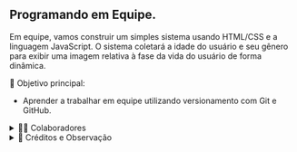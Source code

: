 ## Programando em Equipe.
  Em equipe, vamos construir um simples sistema usando HTML/CSS e a linguagem JavaScript.
  O sistema coletará a idade do usuário e seu gênero para exibir uma imagem relativa à fase da vida do usuário de forma dinâmica.
  
  🎯 Objetivo principal:
  * Aprender a trabalhar em equipe utilizando versionamento com Git e GitHub.

<details> 
  <summary>👨‍🚀 Colaboradores</summary>
  
  &nbsp;&nbsp;&nbsp;&nbsp;&nbsp;&nbsp;&nbsp;&nbsp;&nbsp;&nbsp;» [Gustavo Pivatto](https://github.com/GustavoPivatto)<br>
  &nbsp;&nbsp;&nbsp;&nbsp;&nbsp;&nbsp;&nbsp;&nbsp;&nbsp;&nbsp;» [Valdeci Santos de Miranda](https://github.com/ValdeciMiranda)<br>
</details>
  
<details> 
  <summary>📌 Créditos e Observação</summary> 
  
  &nbsp;&nbsp;&nbsp;&nbsp;&nbsp;&nbsp;&nbsp;&nbsp;&nbsp;&nbsp;A atividade foi inspirada em um dos desafios do curso de JavaScript do professor Gustavo Guanabara.<br>
  &nbsp;&nbsp;&nbsp;&nbsp;&nbsp;&nbsp;&nbsp;&nbsp;&nbsp;&nbsp;Curso em Vídeo - Gustavo Guanabara: https://www.youtube.com/c/CursoemVídeo <br>
</details>
